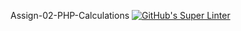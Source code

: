 Assign-02-PHP-Calculations
[![GitHub's Super Linter](https://github.com/ICS20-Programming-Emilielsm/Unit2-04-HTML-AreaPer-UserInput/workflows/GitHub's%20Super%20Linter/badge.svg)](https://github.com/ICS20-Programming-Emilielsm/Unit2-04-HTML-AreaPer-UserInput/actions)

